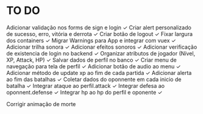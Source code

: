 # TO DO

Adicionar validação nos forms de sign e login ✓
Criar alert personalizado de sucesso, erro, vitória e derrota ✓
Criar botão de logout ✓
Fixar largura dos containers ✓
Migrar Warnings para App e integrar com vuex ✓
Adicionar trilha sonora ✓
Adicionar efeitos sonoros ✓
Adicionar verificação de existencia de login no backend ✓
Organizar atributos de jogador (Nível, XP, Attack, HP) ✓
Salvar dados de perfil no banco ✓
Criar menu de navegação para tela de perfil ✓
Adicionar botão de audio ao menu ✓
Adicionar método de update xp ao fim de cada partida ✓
Adicionar alerta ao fim das batalhas ✓
Coletar dados do oponnente em cada inicio de batalha ✓
Integrar ataque ao perfil.attack ✓
Integrar defesa ao oponnent.defense ✓
Integrar hp ao hp do perfil e oponente ✓

Corrigir animação de morte